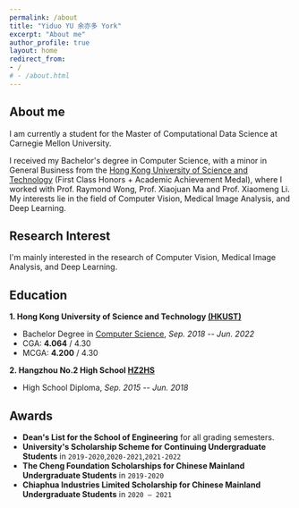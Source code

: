 ```yaml
---
permalink: /about
title: "Yiduo YU 余亦多 York"
excerpt: "About me"
author_profile: true 
layout: home
redirect_from:
- /
# - /about.html
---
```


## About me

I am currently a student for the Master of Computational Data Science at Carnegie Mellon University.

I received my Bachelor's degree in Computer Science, with a minor in General Business from the [Hong Kong University of Science and Technology](https://hkust.edu.hk/) (First Class Honors + Academic Achievement Medal), where I worked with Prof. Raymond Wong, Prof. Xiaojuan Ma and Prof. Xiaomeng Li. My interests lie in the field of Computer Vision, Medical Image Analysis, and Deep Learning.

<!-- Currently, I am working for our FYP project under the supervision of [Professor Xiaomeng Li](https://xmengli.github.io/) in HKUST. -->

<!-- This webpage is last updated on **2022/01/10**. -->


<!-- ## News

- [2021/8/26]    One paper has been accepted to EMNLP2021 (main conference).
- [2021/1/16]    One paper has been accepted to WWW2021. -->


## Research Interest

I'm mainly interested in the research of Computer Vision, Medical Image Analysis, and Deep Learning.

## Education

**1. Hong Kong University of Science and Technology [(HKUST)](https://hkust.edu.hk/)**

- Bachelor Degree in [Computer Science](https://www.cse.ust.hk/),  *Sep. 2018 -- Jun. 2022*
- CGA: **4.064** / 4.30
- MCGA: **4.200** / 4.30

**2. Hangzhou No.2 High School [HZ2HS](http://www.hz2hs.cn/)**

- High School Diploma, *Sep. 2015 -- Jun. 2018*

## Awards

* **Dean's List for the School of Engineering** for all grading semesters.
* **University's Scholarship Scheme for Continuing Undergraduate Students** in `2019-2020`,`2020-2021`,`2021-2022`
* **The Cheng Foundation Scholarships for Chinese Mainland Undergraduate Students** in `2019-2020`
* **Chiaphua Industries Limited Scholarship for Chinese Mainland Undergraduate Students** in `2020 – 2021`

<!-- ## Contact me!

You can reach me at `1874240442 [at] qq [dot] com`, this email will be active all the time. -->

<!-- ## Sitemap

<script type="text/javascript" id="clustrmaps" src="//clustrmaps.com/map_v2.js?d=DE2rC1_XQk9C3olzhHZGibG_eT8m4xfWcetZ15Zm4mQ&cl=ffffff&w=a"></script> -->
